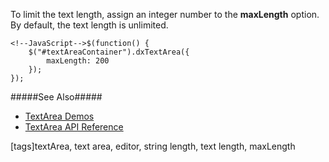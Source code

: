 To limit the text length, assign an integer number to the **maxLength** option. By default, the text length is unlimited.

    <!--JavaScript-->$(function() {
        $("#textAreaContainer").dxTextArea({
            maxLength: 200
        });
    });

#####See Also#####
- [TextArea Demos](https://js.devexpress.com/Demos/WidgetsGallery/#demo/editors-text_area-overview)
- [TextArea API Reference](/api-reference/10%20UI%20Widgets/dxTextArea '/Documentation/ApiReference/UI_Widgets/dxTextArea/')

[tags]textArea, text area, editor, string length, text length, maxLength